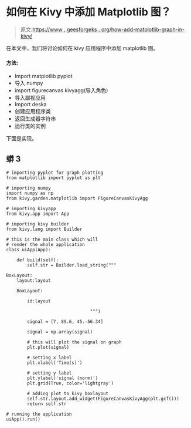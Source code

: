 # 如何在 Kivy 中添加 Matplotlib 图？

> 原文:[https://www . geesforgeks . org/how-add-matplotlib-graph-in-kivy/](https://www.geeksforgeeks.org/how-to-add-matplotlib-graph-in-kivy/)

在本文中，我们将讨论如何在 kivy 应用程序中添加 matplotlib 图。

#### 方法:

*   Import matplotlib pyplot
*   导入 numpy
*   import figurecanvas kivyagg(导入角色)
*   导入鄙视应用
*   Import deska
*   创建应用程序类
*   返回生成器字符串
*   运行类的实例

下面是实现。

## 蟒 3

```
# importing pyplot for graph plotting
from matplotlib import pyplot as plt

# importing numpy
import numpy as np
from kivy.garden.matplotlib import FigureCanvasKivyAgg

# importing kivyapp
from kivy.app import App

# importing kivy builder
from kivy.lang import Builder

# this is the main class which will 
# render the whole application
class uiApp(App):

    def build(self):
        self.str = Builder.load_string(""" 

BoxLayout:
    layout:layout

    BoxLayout:

        id:layout

                                """)

        signal = [7, 89.6, 45.-56.34]

        signal = np.array(signal)

        # this will plot the signal on graph
        plt.plot(signal)

        # setting x label
        plt.xlabel('Time(s)')

        # setting y label
        plt.ylabel('signal (norm)')
        plt.grid(True, color='lightgray')

        # adding plot to kivy boxlayout
        self.str.layout.add_widget(FigureCanvasKivyAgg(plt.gcf()))
        return self.str

# running the application
uiApp().run()
```